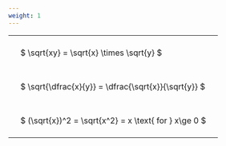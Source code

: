 ```yaml
---
weight: 1
---
```


<style type="text/css">
#T_f1152 th.col_heading {
  text-align: left;
  font-size: 1em;
}
#T_f1152 td {
  text-align: left;
  font-size: 1em;
  padding: 1.5em;
}
</style>
<table id="T_f1152">
  <thead>
  </thead>
  <tbody>
    <tr>
      <td id="T_f1152_row0_col0" class="data row0 col0" >$ \sqrt{xy} = \sqrt{x} \times \sqrt{y} $</td>
    </tr>
    <tr>
      <td id="T_f1152_row1_col0" class="data row1 col0" >$ \sqrt{\dfrac{x}{y}} = \dfrac{\sqrt{x}}{\sqrt{y}} $</td>
    </tr>
    <tr>
      <td id="T_f1152_row2_col0" class="data row2 col0" >$ (\sqrt{x})^2 = \sqrt{x^2} = x \text{ for } x\ge 0 $</td>
    </tr>
  </tbody>
</table>
